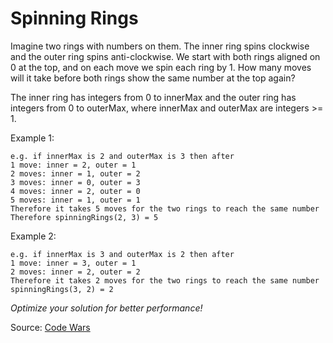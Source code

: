 # Spinning Rings

Imagine two rings with numbers on them. The inner ring spins clockwise and the outer ring spins anti-clockwise. We start with both rings aligned on 0 at the top, and on each move we spin each ring by 1. How many moves will it take before both rings show the same number at the top again?

The inner ring has integers from 0 to innerMax and the outer ring has integers from 0 to outerMax, where innerMax and outerMax are integers >= 1.

Example 1:
```
e.g. if innerMax is 2 and outerMax is 3 then after
1 move: inner = 2, outer = 1
2 moves: inner = 1, outer = 2
3 moves: inner = 0, outer = 3
4 moves: inner = 2, outer = 0
5 moves: inner = 1, outer = 1
Therefore it takes 5 moves for the two rings to reach the same number
Therefore spinningRings(2, 3) = 5
```

Example 2:
```
e.g. if innerMax is 3 and outerMax is 2 then after
1 move: inner = 3, outer = 1
2 moves: inner = 2, outer = 2
Therefore it takes 2 moves for the two rings to reach the same number
spinningRings(3, 2) = 2
```

<i>Optimize your solution for better performance!</i>

Source: [Code Wars](https://www.codewars.com/kata/59b0b7cd2a00d219ab0000c5)